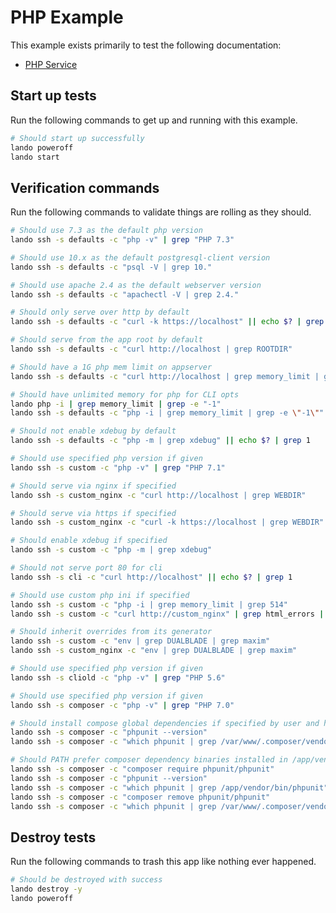 PHP Example
===========

This example exists primarily to test the following documentation:

* [PHP Service](https://docs.devwithlando.io/tutorials/php.html)

Start up tests
--------------

Run the following commands to get up and running with this example.

```bash
# Should start up successfully
lando poweroff
lando start
```

Verification commands
---------------------

Run the following commands to validate things are rolling as they should.

```bash
# Should use 7.3 as the default php version
lando ssh -s defaults -c "php -v" | grep "PHP 7.3"

# Should use 10.x as the default postgresql-client version
lando ssh -s defaults -c "psql -V | grep 10."

# Should use apache 2.4 as the default webserver version
lando ssh -s defaults -c "apachectl -V | grep 2.4."

# Should only serve over http by default
lando ssh -s defaults -c "curl -k https://localhost" || echo $? | grep 1

# Should serve from the app root by default
lando ssh -s defaults -c "curl http://localhost | grep ROOTDIR"

# Should have a 1G php mem limit on appserver
lando ssh -s defaults -c "curl http://localhost | grep memory_limit | grep 1G"

# Should have unlimited memory for php for CLI opts
lando php -i | grep memory_limit | grep -e "-1"
lando ssh -s defaults -c "php -i | grep memory_limit | grep -e \"-1\""

# Should not enable xdebug by default
lando ssh -s defaults -c "php -m | grep xdebug" || echo $? | grep 1

# Should use specified php version if given
lando ssh -s custom -c "php -v" | grep "PHP 7.1"

# Should serve via nginx if specified
lando ssh -s custom_nginx -c "curl http://localhost | grep WEBDIR"

# Should serve via https if specified
lando ssh -s custom_nginx -c "curl -k https://localhost | grep WEBDIR"

# Should enable xdebug if specified
lando ssh -s custom -c "php -m | grep xdebug"

# Should not serve port 80 for cli
lando ssh -s cli -c "curl http://localhost" || echo $? | grep 1

# Should use custom php ini if specified
lando ssh -s custom -c "php -i | grep memory_limit | grep 514"
lando ssh -s custom -c "curl http://custom_nginx" | grep html_errors | grep On | grep On

# Should inherit overrides from its generator
lando ssh -s custom -c "env | grep DUALBLADE | grep maxim"
lando ssh -s custom_nginx -c "env | grep DUALBLADE | grep maxim"

# Should use specified php version if given
lando ssh -s cliold -c "php -v" | grep "PHP 5.6"

# Should use specified php version if given
lando ssh -s composer -c "php -v" | grep "PHP 7.0"

# Should install compose global dependencies if specified by user and have them available in PATH
lando ssh -s composer -c "phpunit --version"
lando ssh -s composer -c "which phpunit | grep /var/www/.composer/vendor/bin/phpunit"

# Should PATH prefer composer dependency binaries installed in /app/vendor over global ones
lando ssh -s composer -c "composer require phpunit/phpunit"
lando ssh -s composer -c "phpunit --version"
lando ssh -s composer -c "which phpunit | grep /app/vendor/bin/phpunit"
lando ssh -s composer -c "composer remove phpunit/phpunit"
lando ssh -s composer -c "which phpunit | grep /var/www/.composer/vendor/bin/phpunit"
```

Destroy tests
-------------

Run the following commands to trash this app like nothing ever happened.

```bash
# Should be destroyed with success
lando destroy -y
lando poweroff
```
